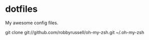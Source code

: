 dotfiles
========

My awesome config files.

git clone git://github.com/robbyrussell/oh-my-zsh.git ~/.oh-my-zsh
